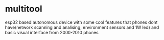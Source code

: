 # multitool
esp32 based autonomous device with some cool features that phones dont have(network scanning and analising, environment sensors and 1W led) and basic visual interface from 2000-2010 phones



